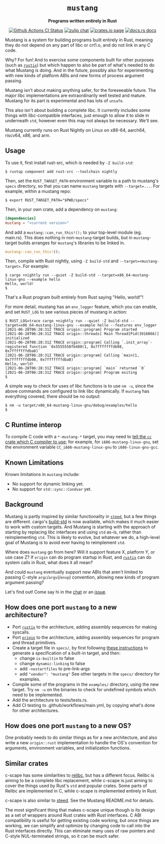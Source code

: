 <div align="center">
  <h1><code>mustang</code></h1>

  <p>
    <strong>Programs written entirely in Rust</strong>
  </p>

  <p>
    <a href="https://github.com/sunfishcode/mustang/actions?query=workflow%3ACI"><img src="https://github.com/sunfishcode/mustang/workflows/CI/badge.svg" alt="Github Actions CI Status" /></a>
    <a href="https://bytecodealliance.zulipchat.com/#narrow/stream/206238-general"><img src="https://img.shields.io/badge/zulip-join_chat-brightgreen.svg" alt="zulip chat" /></a>
    <a href="https://crates.io/crates/mustang"><img src="https://img.shields.io/crates/v/mustang.svg" alt="crates.io page" /></a>
    <a href="https://docs.rs/mustang"><img src="https://docs.rs/mustang/badge.svg" alt="docs.rs docs" /></a>
  </p>
</div>

Mustang is a system for building programs built entirely in Rust, meaning they
do not depend on any part of libc or crt1.o, and do not link in any C code.

Why? For fun! And to exercise some components built for other purposes (such as
[`rustix`]) but which happen to also be part of what's needed to do what
Mustang is doing. And in the future, possibly also for experimenting with new
kinds of platform ABIs and new forms of process argument passing.

Mustang isn't about making anything safer, for the foreseeable future. The
major libc implementations are extraordinarily well tested and mature. Mustang
for its part is experimental and has lots of `unsafe`.

This also isn't about building a complete libc. It currently includes some
things with libc-compatible interfaces, just enough to allow it to slide in
underneath `std`, however even this may not always be necessary. We'll see.

Mustang currently runs on Rust Nightly on Linux on x86-64, aarch64, riscv64,
x86, and arm.

## Usage

To use it, first install rust-src, which is needed by `-Z build-std`:

```
$ rustup component add rust-src --toolchain nightly
```

Then, set the `RUST_TARGET_PATH` environment variable to a path to mustang's
`specs` directory, so that you can name `mustang` targets with `--target=...`.
For example, within a mustang repo:

```
$ export RUST_TARGET_PATH="$PWD/specs"
```

Then, in your own crate, add a dependency on `mustang`:

```toml
[dependencies]
mustang = "<current version>"
```

And add a `mustang::can_run_this!();` to your top-level module (eg. main.rs).
This does nothing in non-`mustang`-target builds, but in `mustang`-target
builds arranges for `mustang`'s libraries to be linked in.

```rust
mustang::can_run_this!();
```

Then, compile with Rust nightly, using `-Z build-std` and
`--target=<mustang-target>`. For example:

```
$ cargo +nightly run --quiet -Z build-std --target=x86_64-mustang-linux-gnu --example hello
Hello, world!
$
```

That's a Rust program built entirely from Rust saying "Hello, world!"!

For more detail, mustang has an `env_logger` feature, which you can enable, and set
`RUST_LOG` to see various pieces of mustang in action:
```
$ RUST_LOG=trace cargo +nightly run --quiet -Z build-std --target=x86_64-mustang-linux-gnu --example hello --features env_logger
[2021-06-28T06:28:31Z TRACE origin::program] Program started
[2021-06-28T06:28:31Z TRACE origin::threads] Main Thread[Pid(3916066)] initialized
[2021-06-28T06:28:31Z TRACE origin::program] Calling `.init_array`-registered function `0x5555558fb480(1, 0x7fffffffdb98, 0x7fffffffdba8)`
[2021-06-28T06:28:31Z TRACE origin::program] Calling `main(1, 0x7fffffffdb98, 0x7fffffffdba8)`
Hello, world!
[2021-06-28T06:28:31Z TRACE origin::program] `main` returned `0`
[2021-06-28T06:28:31Z TRACE origin::program] Program exiting
$
```

A simple way to check for uses of libc functions is to use `nm -u`, since
the above commands are configured to link libc dynamically. If `mustang` has
everything covered, there should be no output:

```
$ nm -u target/x86_64-mustang-linux-gnu/debug/examples/hello
$
```

## C Runtime interop

To compile C code with a `*-mustang-*` target, you may need to
[tell the `cc` crate which C compiler to use]; for example, for `i686-mustang-linux-gnu`,
set the environment variable `CC_i686-mustang-linux-gnu` to
`i686-linux-gnu-gcc`.

[tell the `cc` crate which C compiler to use]: https://github.com/alexcrichton/cc-rs#external-configuration-via-environment-variables

## Known Limitations

Known limitations in `mustang` include:

 - No support for dynamic linking yet.
 - No support for `std::sync::Condvar` yet.

[#34]: https://github.com/sunfishcode/mustang/issues/34

## Background

Mustang is partly inspired by similar functionality in [`steed`], but a few
things are different. cargo's [build-std] is now available, which makes it
much easier to work with custom targets. And Mustang is starting with the
approach of starting by replacing libc interfaces and using `std` as-is,
rather than reimplementing `std`. This is likely to evolve, but whatever we
do, a high-level goal of Mustang is to avoid ever having to reimplement `std`.

Where does `mustang` go from here? Will it support feature X, platform Y, or
use case Z? If `origin` can do program startup in Rust, and [`rustix`] can do
system calls in Rust, what does it all mean?

And could `mustang` eventually support new ABIs that aren't limited to passing
C-style `argc`/`argv`(/`envp`) convention, allowing new kinds of program
argument passing?

Let's find out! Come say hi in the [chat] or an [issue].

## How does one port `mustang` to a new architecture?

 - Port [`rustix`] to the architecture, adding assembly sequences for
   making syscalls.
 - Port [`origin`] to the architecture, adding assembly sequences for
   program and thread primitives.
 - Create a target file in `specs/`, by first following
   [these instructions] to generate a specification of a built-in target,
   and then:
     - change `is-builtin` to false
     - change `dynamic-linking` to false
     - add `-nostartfiles` to pre-link-args
     - add `"vendor": "mustang"`
   See other targets in the `specs/` directory for examples.
 - Compile some of the programs in the `examples/` directory, using
   the new target. Try `nm -u` on the binaries to check for undefined
   symbols which need to be implemented.
 - Add the architecture to tests/tests.rs.
 - Add CI testing to .github/workflows/main.yml, by copying what's done
   for other architectures.

## How does one port `mustang` to a new OS?

One probably needs to do similar things as for a new architecture, and also
write a new `origin::rust` implementation to handle the OS's convention for
arguments, environment variables, and initialization functions.

## Similar crates

c-scape has some similarities to [relibc], but has a different focus. Relibc is
aiming to be a complete libc replacement, while c-scape is just aiming to cover
the things used by Rust's `std` and popular crates. Some parts of Relibc are
implemented in C, while c-scape is implemented entirely in Rust.

c-scape is also similar to [steed]. See the Mustang README.md for details.

The most significant thing that makes c-scape unique though is its design as a
set of wrappers around Rust crates with Rust interfaces. C ABI compatibility is
useful for getting existing code working, but once things are working, we can
simplify and optimize by changing code to call into the Rust interfaces
directly. This can eliminate many uses of raw pointers and C-style
NUL-terminated strings, so it can be much safer.

[relibc]: https://gitlab.redox-os.org/redox-os/relibc/
[steed]: https://github.com/japaric/steed

[`steed`]: https://github.com/japaric/steed
[build-std]: https://doc.rust-lang.org/cargo/reference/unstable.html#build-std
[Rust itself already does this]: https://github.com/rust-lang/rust/blob/6bed1f0bc3cc50c10aab26d5f94b16a00776b8a5/library/std/src/sys/unix/mod.rs#L71
[`rustix`]: https://github.com/bytecodealliance/rustix
[`origin`]: https://github.com/sunfishcode/mustang/tree/main/origin
[chat]: https://bytecodealliance.zulipchat.com/#narrow/stream/217126-wasmtime
[issue]: https://github.com/sunfishcode/mustang/issues
[these instructions]: https://docs.rust-embedded.org/embedonomicon/custom-target.html#fill-the-target-file
